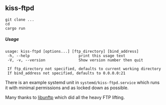 kiss-ftpd
---------

```
git clone ...
cd
cargo run
```

##### Usage

```
usage: kiss-ftpd [options...] [ftp_directory] [bind_address]
 -h, --help                      print this usage text
 -V, -v, --version               Show version number then quit

 If ftp_directory not specified, defaults to current working directory
 If bind_address not specified, defaults to 0.0.0.0:21
```

There is an example systemd unit in `systemd/kiss-ftpd.service` which runs it with minimal permissions
and as locked down as possible.

Many thanks to [libunftp](https://github.com/bolcom/libunftp) which did all the heavy FTP lifting.
